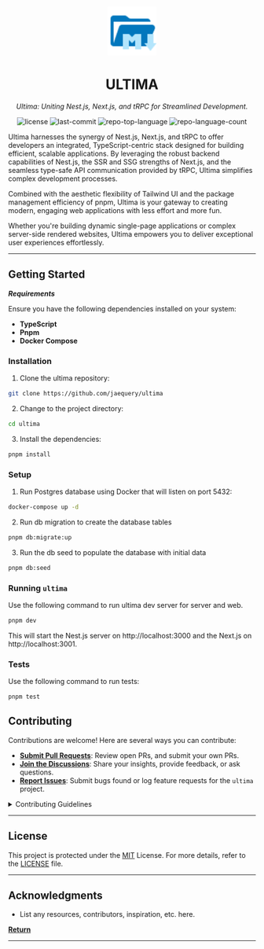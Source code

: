 <p align="center">
  <img src="https://raw.githubusercontent.com/PKief/vscode-material-icon-theme/ec559a9f6bfd399b82bb44393651661b08aaf7ba/icons/folder-markdown-open.svg" width="100" />
</p>
<p align="center">
    <h1 align="center">ULTIMA</h1>
</p>
<p align="center">
    <em>Ultima: Uniting Nest.js, Next.js, and tRPC for Streamlined Development.</em>
</p>
<p align="center">
	<img src="https://img.shields.io/github/license/jaequery/ultima?style=flat&color=0080ff" alt="license">
	<img src="https://img.shields.io/github/last-commit/jaequery/ultima?style=flat&logo=git&logoColor=white&color=0080ff" alt="last-commit">
	<img src="https://img.shields.io/github/languages/top/jaequery/ultima?style=flat&color=0080ff" alt="repo-top-language">
	<img src="https://img.shields.io/github/languages/count/jaequery/ultima?style=flat&color=0080ff" alt="repo-language-count">
<p>
<p>Ultima harnesses the synergy of Nest.js, Next.js, and tRPC to offer developers an integrated, TypeScript-centric stack designed for building efficient, scalable applications. By leveraging the robust backend capabilities of Nest.js, the SSR and SSG strengths of Next.js, and the seamless type-safe API communication provided by tRPC, Ultima simplifies complex development processes.</p>

<p>Combined with the aesthetic flexibility of Tailwind UI and the package management efficiency of pnpm, Ultima is your gateway to creating modern, engaging web applications with less effort and more fun. </p>

<p>Whether you're building dynamic single-page applications or complex server-side rendered websites, Ultima empowers you to deliver exceptional user experiences effortlessly.</p>

<hr>

##  Getting Started

***Requirements***

Ensure you have the following dependencies installed on your system:

* **TypeScript**
* **Pnpm**
* **Docker Compose**

###  Installation

1. Clone the ultima repository:

```sh
git clone https://github.com/jaequery/ultima
```

2. Change to the project directory:

```sh
cd ultima
```

3. Install the dependencies:

```sh
pnpm install
```

###  Setup

1. Run Postgres database using Docker that will listen on port 5432:

```sh
docker-compose up -d
```

2. Run db migration to create the database tables

```sh
pnpm db:migrate:up
```

3. Run the db seed to populate the database with initial data

```sh
pnpm db:seed
```

###  Running `ultima`

Use the following command to run ultima dev server for server and web.

```sh
pnpm dev
```

This will start the Nest.js server on http://localhost:3000 and the Next.js on http://localhost:3001.


###  Tests

Use the following command to run tests:

```sh
pnpm test
```

##  Contributing

Contributions are welcome! Here are several ways you can contribute:

- **[Submit Pull Requests](https://github.com/jaequery/ultima/blob/main/CONTRIBUTING.md)**: Review open PRs, and submit your own PRs.
- **[Join the Discussions](https://github.com/jaequery/ultima/discussions)**: Share your insights, provide feedback, or ask questions.
- **[Report Issues](https://github.com/jaequery/ultima/issues)**: Submit bugs found or log feature requests for the `ultima` project.

<details closed>
    <summary>Contributing Guidelines</summary>

1. **Fork the Repository**: Start by forking the project repository to your github account.
2. **Clone Locally**: Clone the forked repository to your local machine using a git client.
   ```sh
   git clone https://github.com/jaequery/ultima
   ```
3. **Create a New Branch**: Always work on a new branch, giving it a descriptive name.
   ```sh
   git checkout -b new-feature-x
   ```
4. **Make Your Changes**: Develop and test your changes locally.
5. **Commit Your Changes**: Commit with a clear message describing your updates.
   ```sh
   git commit -m 'Implemented new feature x.'
   ```
6. **Push to GitHub**: Push the changes to your forked repository.
   ```sh
   git push origin new-feature-x
   ```
7. **Submit a Pull Request**: Create a PR against the original project repository. Clearly describe the changes and their motivations.

Once your PR is reviewed and approved, it will be merged into the main branch.

</details>

---

##  License

This project is protected under the [MIT](https://choosealicense.com/licenses) License. For more details, refer to the [LICENSE](https://choosealicense.com/licenses/) file.

---

##  Acknowledgments

- List any resources, contributors, inspiration, etc. here.

[**Return**](#-quick-links)

---
